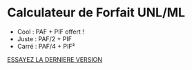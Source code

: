 # Calculateur de Forfait UNL/ML

* Cool : PAF + PIF  offert !
* Juste : PAF/2 + PIF
* Carré : PAF/4 + PIF²

[ESSAYEZ LA DERNIERE VERSION](http://ipfs.asycn.io/ipfs/QmXmQrrBssCBAurBPqnjYphEFNj6FRYiZ7SMJUchikidX7)

